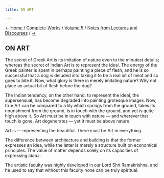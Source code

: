 ```yaml
---
title: ON ART

---
```

<div>

[←](who_is_a_real_guru.htm) [Home](../../../index.htm) /
[Complete-Works](../../complete_works.htm) / [Volume
5](../volume_5_contents.htm) / [Notes from Lectures and
Discourses](notes_from_lectures_and_discourses_contents.htm)
/ [→](on_language.htm)

  

## ON ART

The secret of Greek Art is its imitation of nature even to the minutest
details; whereas the secret of Indian Art is to represent the ideal. The
energy of the Greek painter is spent in perhaps painting a piece of
flesh, and he is so successful that a dog is deluded into taking it to
be a real bit of meat and so goes to bite it. Now, what glory is there
in merely imitating nature? Why not place an actual bit of flesh before
the dog?

The Indian tendency, on the other hand, to represent the ideal, the
supersensual, has become degraded into painting grotesque images. Now,
true Art can be compared to a lily which springs from the ground, takes
its nourishment from the ground, is in touch with the ground, and yet is
quite high above it. So Art must be in touch with nature — and wherever
that touch is gone, Art degenerates — yet it must be above nature.

Art is — representing the beautiful. There must be Art in everything.

The difference between architecture and building is that the former
expresses an idea, while the latter is merely a structure built on
economical principles. The value of matter depends solely on its
capacities of expressing *ideas*.

The artistic faculty was highly developed in our Lord Shri Ramakrishna,
and he used to say that without this faculty none can be truly
spiritual.

</div>
